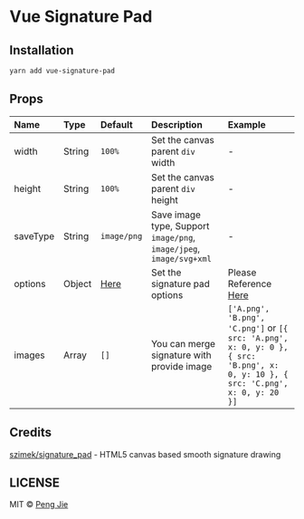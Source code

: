 # Vue Signature Pad

## Installation

```sh
yarn add vue-signature-pad
```

## Props

| Name     | Type   | Default                                                                                            | Description                                                         | Example                                                                                                                         |
| :------- | :----- | :------------------------------------------------------------------------------------------------- | :------------------------------------------------------------------ | :------------------------------------------------------------------------------------------------------------------------------ |
| width    | String | `100%`                                                                                             | Set the canvas parent `div` width                                   | -                                                                                                                               |
| height   | String | `100%`                                                                                             | Set the canvas parent `div` height                                  | -                                                                                                                               |
| saveType | String | `image/png`                                                                                        | Save image type, Support `image/png`, `image/jpeg`, `image/svg+xml` | -                                                                                                                               |
| options  | Object | [Here](https://github.com/neighborhood999/vue-signature-pad/blob/master/src/utils/index.js#L3-L11) | Set the signature pad options                                       | Please Reference [Here](https://github.com/neighborhood999/vue-signature-pad/blob/master/src/utils/index.js#L3-L11)             |
| images   | Array  | `[]`                                                                                               | You can merge signature with provide image                          | `['A.png', 'B.png', 'C.png']` or `[{ src: 'A.png', x: 0, y: 0 }, { src: 'B.png', x: 0, y: 10 }, { src: 'C.png', x: 0, y: 20 }]` |


## Credits

[szimek/signature_pad](https://github.com/szimek/signature_pad) - HTML5 canvas based smooth signature drawing

## LICENSE

MIT © [Peng Jie](https://github.com/neighborhood999/)
